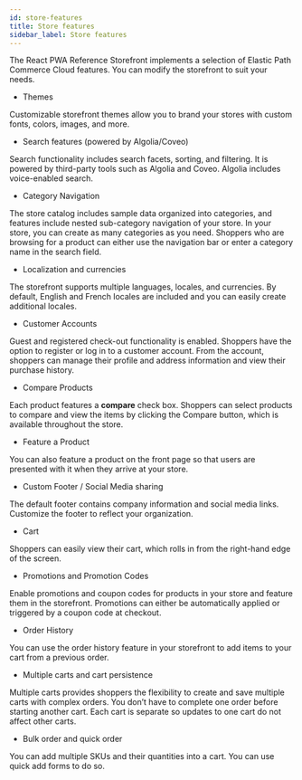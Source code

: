 ```yaml
---
id: store-features
title: Store features
sidebar_label: Store features
---
```


The React PWA Reference Storefront implements a selection of Elastic Path Commerce Cloud features. You can modify the storefront to suit your needs.

* Themes

Customizable storefront themes allow you to brand your stores with custom fonts, colors, images, and more.

* Search features (powered by Algolia/Coveo)

Search functionality includes search facets, sorting, and filtering. It is powered by third-party tools such as Algolia and Coveo. Algolia includes voice-enabled search.

* Category Navigation

The store catalog includes sample data organized into categories, and features include nested sub-category navigation of your store. In your store, you can create as many categories as you need. Shoppers who are browsing for a product can either use the navigation bar or enter a category name in the search field.

* Localization and currencies

The storefront supports multiple languages, locales, and currencies. By default, English and French locales are included and you can easily create additional locales.

* Customer Accounts

Guest and registered check-out functionality is enabled. Shoppers have the option to register or log in to a customer account. From the account, shoppers can manage their profile and address information and view their purchase history.

* Compare Products

Each product features a **compare** check box. Shoppers can select products to compare and view the items by clicking the Compare button, which is available throughout the store.

* Feature a Product

You can also feature a product on the front page so that users are presented with it when they arrive at your store.

* Custom Footer / Social Media sharing

The default footer contains company information and social media links. Customize the footer to reflect your organization.

* Cart

Shoppers can easily view their cart, which rolls in from the right-hand edge of the screen.

* Promotions and Promotion Codes

Enable promotions and coupon codes for products in your store and feature them in the storefront. Promotions can either be automatically applied or triggered by a coupon code at checkout.

* Order History

You can use the order history feature in your storefront to add items to your cart from a previous order.

* Multiple carts and cart persistence

Multiple carts provides shoppers the flexibility to create and save multiple carts with complex orders. You don’t have to complete one order before starting another cart. Each cart is separate so updates to one cart do not affect other carts.

* Bulk order and quick order

You can add multiple SKUs and their quantities into a cart. You can use quick add forms to do so.
